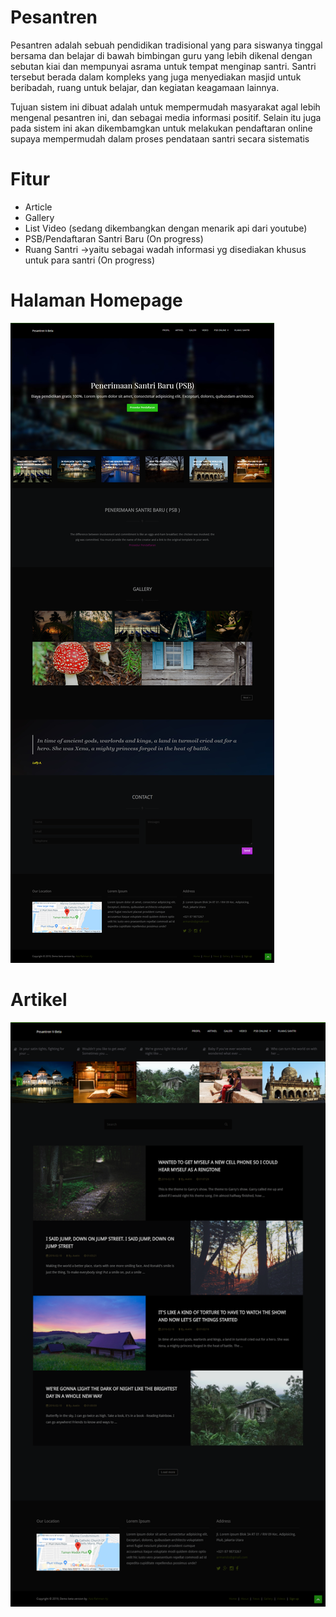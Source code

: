 # Pesantren

Pesantren adalah sebuah pendidikan tradisional yang para siswanya tinggal bersama dan belajar di bawah bimbingan guru yang lebih dikenal dengan sebutan kiai dan mempunyai asrama untuk tempat menginap santri. Santri tersebut berada dalam kompleks yang juga menyediakan masjid untuk beribadah, ruang untuk belajar, dan kegiatan keagamaan lainnya.

Tujuan sistem ini dibuat adalah untuk mempermudah masyarakat agal lebih mengenal pesantren ini, dan sebagai media informasi positif. Selain itu juga pada sistem ini akan dikembamgkan untuk melakukan pendaftaran online supaya mempermudah dalam proses pendataan santri secara sistematis

# Fitur
- Article
- Gallery
- List Video (sedang dikembangkan dengan menarik api dari youtube)
- PSB/Pendaftaran Santri Baru (On progress)
- Ruang Santri ->yaitu sebagai wadah informasi yg disediakan khusus untuk para santri (On progress)

# Halaman Homepage
![alt text](https://github.com/Aziz-Rahman/pesantren/blob/master/Pesantren%20Nur%20Al-Tauhid11.png)


# Artikel
![alt text](https://github.com/Aziz-Rahman/pesantren/blob/master/Pesantren%20Nur%20Al-Tauhid.png)
